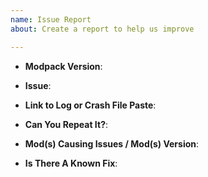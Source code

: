 ```yaml
---
name: Issue Report
about: Create a report to help us improve

---
```


<!--
Thank you for your report to fix issues that happen while you play our pack. Please delete this text and fill out the template.
Note: If you've added external modifications to the pack it may render help useless, like adding Optifine! Please remove modifications and re-test your bug/issues and submit if it still occurs. 
-->

* **Modpack Version**: 

* **Issue**: <!-- detailed description of the issue -->

* **Link to Log or Crash File Paste**: 

* **Can You Repeat It?**: <!-- can you repeat the issue -->

* **Mod(s) Causing Issues / Mod(s) Version**: <!-- if there is a mod causing the issue put it here with the version used; if there's no mod known type N/A or leave blank -->

* **Is There A Known Fix**: <!-- optional; if you know of a fix please put it here! -->
